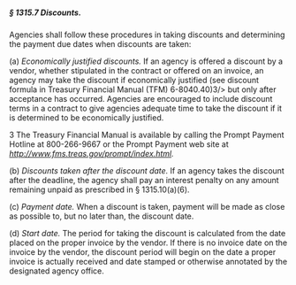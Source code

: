 ##### § 1315.7 Discounts. #####

Agencies shall follow these procedures in taking discounts and determining the payment due dates when discounts are taken:

(a) *Economically justified discounts.* If an agency is offered a discount by a vendor, whether stipulated in the contract or offered on an invoice, an agency may take the discount if economically justified (see discount formula in Treasury Financial Manual (TFM) 6-8040.40)3/\> but only after acceptance has occurred. Agencies are encouraged to include discount terms in a contract to give agencies adequate time to take the discount if it is determined to be economically justified.

3 The Treasury Financial Manual is available by calling the Prompt Payment Hotline at 800-266-9667 or the Prompt Payment web site at *http://www.fms.treas.gov/prompt/index.html.*

(b) *Discounts taken after the discount date.* If an agency takes the discount after the deadline, the agency shall pay an interest penalty on any amount remaining unpaid as prescribed in § 1315.10(a)(6).

(c) *Payment date.* When a discount is taken, payment will be made as close as possible to, but no later than, the discount date.

(d) *Start date.* The period for taking the discount is calculated from the date placed on the proper invoice by the vendor. If there is no invoice date on the invoice by the vendor, the discount period will begin on the date a proper invoice is actually received and date stamped or otherwise annotated by the designated agency office.